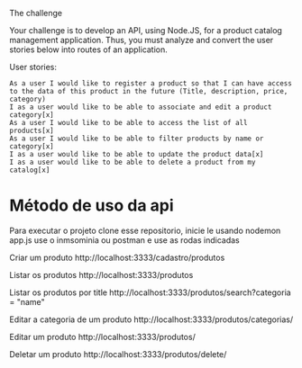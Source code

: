 The challenge

Your challenge is to develop an API, using Node.JS, for a product catalog management application. Thus, you must analyze and convert the user stories below into routes of an application.

User stories:

    As a user I would like to register a product so that I can have access to the data of this product in the future (Title, description, price, category)
    I as a user would like to be able to associate and edit a product category[x]
    As a user I would like to be able to access the list of all products[x]
    As a user I would like to be able to filter products by name or category[x]
    I as a user would like to be able to update the product data[x]
    I as a user would like to be able to delete a product from my catalog[x]


# Método de uso da api

 Para executar o projeto clone esse repositorio, inicie le usando nodemon app.js 
 use o inmsominia ou postman e use as rodas indicadas

Criar um produto http://localhost:3333/cadastro/produtos

Listar os produtos http://localhost:3333/produtos

Listar os produtos por title http://localhost:3333/produtos/search?categoria = "name"

Editar a categoria de um produto http://localhost:3333/produtos/categorias/<id do produto>

Editar um produto http://localhost:3333/produtos/<id do produto>

Deletar um produto http://localhost:3333/produtos/delete/<id do produto>

